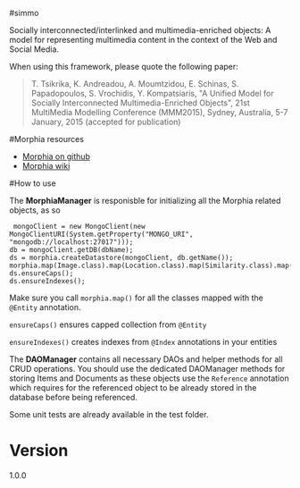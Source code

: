 #simmo

Socially interconnected/interlinked and multimedia-enriched objects: A model for representing multimedia content in the context of the Web and Social Media. 

When using this framework, please quote the following paper:

>T. Tsikrika, K. Andreadou, A. Moumtzidou, E. Schinas, S. Papadopoulos, S. Vrochidis, Y. Kompatsiaris, "A Unified Model for Socially Interconnected Multimedia-Enriched Objects",  21st MultiMedia Modelling Conference (MMM2015), Sydney, Australia, 5-7 January, 2015 (accepted for publication)

#Morphia resources

 - [Morphia on github]
 - [Morphia wiki]

#How to use

The **MorphiaManager** is responisble for initializing all the Morphia related objects, as so
```
 mongoClient = new MongoClient(new MongoClientURI(System.getProperty("MONGO_URI", "mongodb://localhost:27017")));
db = mongoClient.getDB(dbName);
ds = morphia.createDatastore(mongoClient, db.getName());
morphia.map(Image.class).map(Location.class).map(Similarity.class).map(Post.class).map(Webpage.class);
ds.ensureCaps();
ds.ensureIndexes();
 ```
Make sure you call ```morphia.map()``` for all the classes mapped with the ```@Entity``` annotation. 

```ensureCaps()``` ensures capped collection from ```@Entity```

```ensureIndexes()``` creates indexes from ```@Index``` annotations in your entities

The **DAOManager** contains all necessary DAOs and helper methods for all CRUD operations. You should use the dedicated DAOManager methods for storing Items and Documents as these objects use the ```Reference``` annotation which requires for the referenced object to be already stored in the database before being referenced.

Some unit tests are already available in the test folder.

# Version
1.0.0

[Morphia on github]:https://github.com/mongodb/morphia
[Morphia wiki]:https://github.com/mongodb/morphia/wiki

